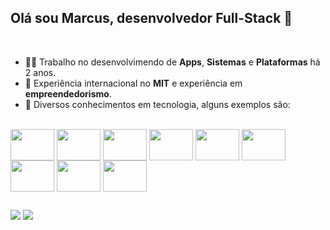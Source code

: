 ## Olá sou Marcus, desenvolvedor Full-Stack 👋

<br>

- 👨‍💻 Trabalho no desenvolvimendo de **Apps**, **Sistemas** e **Plataformas** há 2 anos.
- 🚀 Experiência internacional no **MIT** e experiência em **empreendedorismo**.
- 🧠 Diversos conhecimentos em tecnologia, alguns exemplos são:

<div style="display: inline_block"><br>
  <img align="center" height="50" width="70" src="https://cdn.jsdelivr.net/gh/devicons/devicon@latest/icons/javascript/javascript-plain.svg" />
  <img align="center" height="50" width="70" src="https://cdn.jsdelivr.net/gh/devicons/devicon@latest/icons/typescript/typescript-plain.svg" />
  <img align="center" height="50" width="70" src="https://cdn.jsdelivr.net/gh/devicons/devicon@latest/icons/react/react-original.svg" />
  <img align="center" height="50" width="70" src="https://cdn.jsdelivr.net/gh/devicons/devicon@latest/icons/nextjs/nextjs-original.svg" />
  <img align="center" height="50" width="70" src="https://cdn.jsdelivr.net/gh/devicons/devicon@latest/icons/nestjs/nestjs-original.svg" />
  <img align="center" height="50" width="70" src="https://cdn.jsdelivr.net/gh/devicons/devicon@latest/icons/firebase/firebase-original.svg" />
  <img align="center" height="50" width="70" src="https://cdn.jsdelivr.net/gh/devicons/devicon@latest/icons/python/python-original.svg" />
  <img align="center" height="50" width="70" src="https://cdn.jsdelivr.net/gh/devicons/devicon@latest/icons/java/java-original.svg" />
  <img align="center" height="50" width="70" src="https://cdn.jsdelivr.net/gh/devicons/devicon@latest/icons/docker/docker-original-wordmark.svg" />
</div>

##

<div>
  <a href = "mailto:marcuspsferreira@gmail.com"><img src="https://img.shields.io/badge/Gmail-A52A2A?style=for-the-badge&logo=gmail&logoColor=white" target="_blank"></a>
  <a href="https://www.linkedin.com/in/marcus-paulo-dos-santos-ferreira-abb088234/" target="_blank"><img src="https://img.shields.io/badge/-LinkedIn-%230077B5?style=for-the-badge&logo=linkedin&logoColor=white" target="_blank"></a> 
</div>
